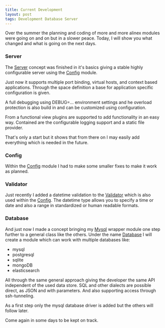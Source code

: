 ```yaml
---
title: Current Development
layout: post
tags: Development Database Server
---
```


Over the summer the planning and coding of more and more alinex modules were
going on and on but in a slower peace. Today, I will show you what changed and what
is going on the next days.

### Server

The [Server](http://alinex.github.io/node-server) concept was finished in it's basics
giving a stable highly configurable server using the [Config](http://alinex.github.io/node-config)
module.

Just now it supports multiple port binding, virtual hosts, and context based
applications. Through the space definition a base for application specific configuration
is given.

A full debugging using DEBUG=... environment settings and he overload protection
is also build in and can be customized using configuration.

From a functional view plugins are supported to add functionality in an easy way.
Contained are the configurable logging support and a static file provider.

That's only a start but it shows that from there on I may easily add everything
which is needed in the future.

### Config

Within the [Config](http://alinex.github.io/node-config) module I had to make some
smaller fixes to make it work as planned.

### Validator

Just recently I added a datetime validation to the
[Validator](http://alinex.github.io/node-validator) which is also used within the
[Config](http://alinex.github.io/node-config). The datetime type allows you to
specify a time or date and also a range in standardized or human readable formats.

### Database

And just now I made a concept bringing my [Mysql](http://alinex.github.io/node-mysql)
wrapper module one step further to a general class like the others. Under the name
[Database](http://alinex.github.io/node-database) I will create a module which can
work with multiple databases like:

- mysql
- postgresql
- sqlite
- mongoDB
- elasticsearch

All through the same general approach giving the developer the same API independent
of the used data store. SQL and other dialects are possible direct, as JSON and with
parameters. And also supporting access through ssh-tunneling.

As a first step only the mysql database driver is added but the others will follow
later.

Come again in some days to be kept on track.